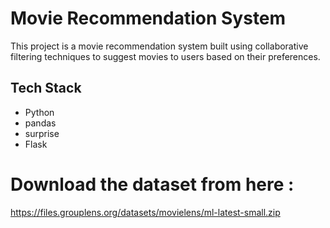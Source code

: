 # Movie Recommendation System

This project is a movie recommendation system built using collaborative filtering techniques to suggest movies to users based on their preferences.

## Tech Stack
- Python
- pandas
- surprise
- Flask

# Download the dataset from here :
https://files.grouplens.org/datasets/movielens/ml-latest-small.zip
